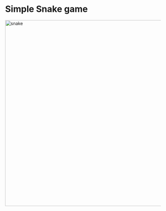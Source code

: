 # Simple Snake game

<img width="602" alt="snake" src="https://github.com/user-attachments/assets/d39aec1a-9d95-4e29-989d-3cbb02a85962">
